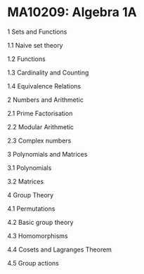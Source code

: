 # MA10209: Algebra 1A

1 Sets and Functions

 1.1 Naive set theory

 1.2 Functions

 1.3 Cardinality and Counting

 1.4 Equivalence Relations

2 Numbers and Arithmetic

 2.1 Prime Factorisation

 2.2 Modular Arithmetic

 2.3 Complex numbers

3 Polynomials and Matrices

 3.1 Polynomials

 3.2 Matrices

4 Group Theory

 4.1 Permutations

 4.2 Basic group theory

 4.3 Homomorphisms

 4.4 Cosets and Lagranges Theorem

 4.5 Group actions